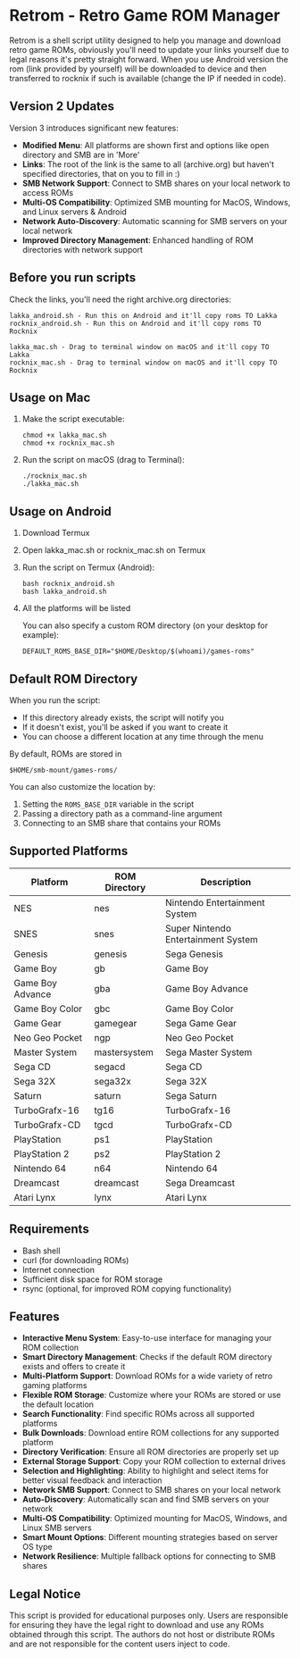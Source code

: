 # Retrom - Retro Game ROM Manager

Retrom is a shell script utility designed to help you manage and download retro game ROMs, obviously you'll need to update your links yourself due to legal reasons it's pretty straight forward. When you use Android version the rom (link provided by yourself) will be downloaded to device and then transferred to rocknix if such is available (change the IP if needed in code).

## Version 2 Updates

Version 3 introduces significant new features:

- **Modified Menu**: All platforms are shown first and options like open directory and SMB are in 'More'
- **Links**: The root of the link is the same to all (archive.org) but haven't specified directories, that on you to fill in :)
- **SMB Network Support**: Connect to SMB shares on your local network to access ROMs
- **Multi-OS Compatibility**: Optimized SMB mounting for MacOS, Windows, and Linux servers & Android
- **Network Auto-Discovery**: Automatic scanning for SMB servers on your local network
- **Improved Directory Management**: Enhanced handling of ROM directories with network support

## Before you run scripts

Check the links, you'll need the right archive.org directories:
```
lakka_android.sh - Run this on Android and it'll copy roms TO Lakka 
rocknix_android.sh - Run this on Android and it'll copy roms TO Rocknix
```

```
lakka_mac.sh - Drag to terminal window on macOS and it'll copy TO Lakka 
rocknix_mac.sh - Drag to terminal window on macOS and it'll copy TO Rocknix
```


## Usage on Mac

1. Make the script executable:
   ```
   chmod +x lakka_mac.sh
   chmod +x rocknix_mac.sh
   ```
2. Run the script on macOS (drag to Terminal):
   ```
   ./rocknix_mac.sh
   ./lakka_mac.sh
   ```
## Usage on Android

1. Download Termux
2. Open lakka_mac.sh or rocknix_mac.sh on Termux
3. Run the script on Termux (Android):
   ```
   bash rocknix_android.sh
   bash lakka_android.sh
   ```
4. All the platforms will be listed
   
   You can also specify a custom ROM directory (on your desktop for example):
   ```
   DEFAULT_ROMS_BASE_DIR="$HOME/Desktop/$(whoami)/games-roms"
   ```

## Default ROM Directory

When you run the script:
- If this directory already exists, the script will notify you
- If it doesn't exist, you'll be asked if you want to create it
- You can choose a different location at any time through the menu

By default, ROMs are stored in
   ```
   $HOME/smb-mount/games-roms/
   ```

You can also customize the location by:
1. Setting the `ROMS_BASE_DIR` variable in the script
2. Passing a directory path as a command-line argument
3. Connecting to an SMB share that contains your ROMs

## Supported Platforms

| Platform | ROM Directory | Description |
|----------|--------------|----------------|
| NES | nes | Nintendo Entertainment System |
| SNES | snes | Super Nintendo Entertainment System |
| Genesis | genesis | Sega Genesis |
| Game Boy | gb | Game Boy |
| Game Boy Advance | gba | Game Boy Advance |
| Game Boy Color | gbc | Game Boy Color |
| Game Gear | gamegear | Sega Game Gear |
| Neo Geo Pocket | ngp | Neo Geo Pocket |
| Master System | mastersystem | Sega Master System |
| Sega CD | segacd | Sega CD |
| Sega 32X | sega32x | Sega 32X |
| Saturn | saturn | Sega Saturn |
| TurboGrafx-16 | tg16 | TurboGrafx-16 |
| TurboGrafx-CD | tgcd | TurboGrafx-CD |
| PlayStation | ps1 | PlayStation |
| PlayStation 2 | ps2 | PlayStation 2 |
| Nintendo 64 | n64 | Nintendo 64 |
| Dreamcast | dreamcast | Sega Dreamcast |
| Atari Lynx | lynx | Atari Lynx |

## Requirements

- Bash shell
- curl (for downloading ROMs)
- Internet connection
- Sufficient disk space for ROM storage
- rsync (optional, for improved ROM copying functionality)

## Features

- **Interactive Menu System**: Easy-to-use interface for managing your ROM collection
- **Smart Directory Management**: Checks if the default ROM directory exists and offers to create it
- **Multi-Platform Support**: Download ROMs for a wide variety of retro gaming platforms
- **Flexible ROM Storage**: Customize where your ROMs are stored or use the default location
- **Search Functionality**: Find specific ROMs across all supported platforms
- **Bulk Downloads**: Download entire ROM collections for any supported platform
- **Directory Verification**: Ensure all ROM directories are properly set up
- **External Storage Support**: Copy your ROM collection to external drives
- **Selection and Highlighting**: Ability to highlight and select items for better visual feedback and interaction
- **Network SMB Support**: Connect to SMB shares on your local network
- **Auto-Discovery**: Automatically scan and find SMB servers on your network
- **Multi-OS Compatibility**: Optimized mounting for MacOS, Windows, and Linux SMB servers
- **Smart Mount Options**: Different mounting strategies based on server OS type
- **Network Resilience**: Multiple fallback options for connecting to SMB shares


## Legal Notice

This script is provided for educational purposes only. Users are responsible for ensuring they have the legal right to download and use any ROMs obtained through this script. The authors do not host or distribute ROMs and are not responsible for the content users inject to code.
